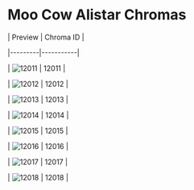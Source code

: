# Moo Cow Alistar Chromas


| Preview | Chroma ID |

|---------|-----------|

| ![12011](https://raw.communitydragon.org/latest/plugins/rcp-be-lol-game-data/global/default/v1/champion-chroma-images/12/12011.png) | 12011 |

| ![12012](https://raw.communitydragon.org/latest/plugins/rcp-be-lol-game-data/global/default/v1/champion-chroma-images/12/12012.png) | 12012 |

| ![12013](https://raw.communitydragon.org/latest/plugins/rcp-be-lol-game-data/global/default/v1/champion-chroma-images/12/12013.png) | 12013 |

| ![12014](https://raw.communitydragon.org/latest/plugins/rcp-be-lol-game-data/global/default/v1/champion-chroma-images/12/12014.png) | 12014 |

| ![12015](https://raw.communitydragon.org/latest/plugins/rcp-be-lol-game-data/global/default/v1/champion-chroma-images/12/12015.png) | 12015 |

| ![12016](https://raw.communitydragon.org/latest/plugins/rcp-be-lol-game-data/global/default/v1/champion-chroma-images/12/12016.png) | 12016 |

| ![12017](https://raw.communitydragon.org/latest/plugins/rcp-be-lol-game-data/global/default/v1/champion-chroma-images/12/12017.png) | 12017 |

| ![12018](https://raw.communitydragon.org/latest/plugins/rcp-be-lol-game-data/global/default/v1/champion-chroma-images/12/12018.png) | 12018 |